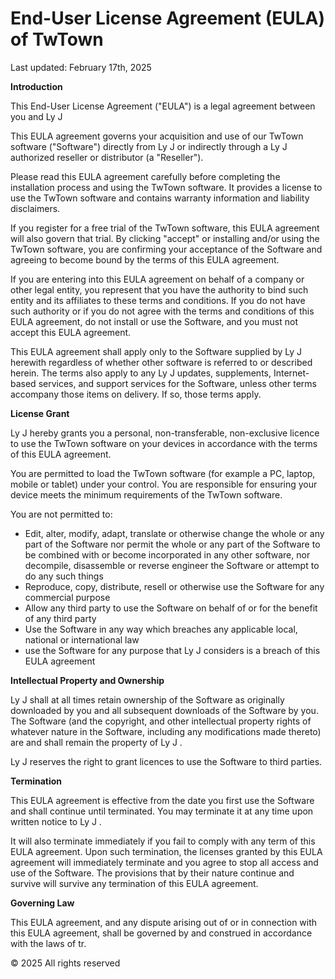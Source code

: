 # End-User License Agreement (EULA) of TwTown

Last updated: February 17th, 2025

**Introduction**

This End-User License Agreement ("EULA") is a legal agreement between you and Ly J

This EULA agreement governs your acquisition and use of our TwTown software ("Software") directly from Ly J or indirectly through a Ly J authorized reseller or distributor (a "Reseller").

Please read this EULA agreement carefully before completing the installation process and using the TwTown software. It provides a license to use the TwTown software and contains warranty information and liability disclaimers.

If you register for a free trial of the TwTown software, this EULA agreement will also govern that trial. By clicking "accept" or installing and/or using the TwTown software, you are confirming your acceptance of the Software and agreeing to become bound by the terms of this EULA agreement.

If you are entering into this EULA agreement on behalf of a company or other legal entity, you represent that you have the authority to bind such entity and its affiliates to these terms and conditions. If you do not have such authority or if you do not agree with the terms and conditions of this EULA agreement, do not install or use the Software, and you must not accept this EULA agreement.

This EULA agreement shall apply only to the Software supplied by Ly J herewith regardless of whether other software is referred to or described herein. The terms also apply to any Ly J updates, supplements, Internet-based services, and support services for the Software, unless other terms accompany those items on delivery. If so, those terms apply.

**License Grant**

Ly J hereby grants you a personal, non-transferable, non-exclusive licence to use the TwTown software on your devices in accordance with the terms of this EULA agreement.

You are permitted to load the TwTown software (for example a PC, laptop, mobile or tablet) under your control. You are responsible for ensuring your device meets the minimum requirements of the TwTown software.

You are not permitted to:

- Edit, alter, modify, adapt, translate or otherwise change the whole or any part of the Software nor permit the whole or any part of the Software to be combined with or become incorporated in any other software, nor decompile, disassemble or reverse engineer the Software or attempt to do any such things
- Reproduce, copy, distribute, resell or otherwise use the Software for any commercial purpose
- Allow any third party to use the Software on behalf of or for the benefit of any third party
- Use the Software in any way which breaches any applicable local, national or international law
- use the Software for any purpose that Ly J considers is a breach of this EULA agreement

**Intellectual Property and Ownership**

Ly J shall at all times retain ownership of the Software as originally downloaded by you and all subsequent downloads of the Software by you. The Software (and the copyright, and other intellectual property rights of whatever nature in the Software, including any modifications made thereto) are and shall remain the property of Ly J .

Ly J reserves the right to grant licences to use the Software to third parties.

**Termination**

This EULA agreement is effective from the date you first use the Software and shall continue until terminated. You may terminate it at any time upon written notice to Ly J .

It will also terminate immediately if you fail to comply with any term of this EULA agreement. Upon such termination, the licenses granted by this EULA agreement will immediately terminate and you agree to stop all access and use of the Software. The provisions that by their nature continue and survive will survive any termination of this EULA agreement.

**Governing Law**

This EULA agreement, and any dispute arising out of or in connection with this EULA agreement, shall be governed by and construed in accordance with the laws of tr.

© 2025 All rights reserved
